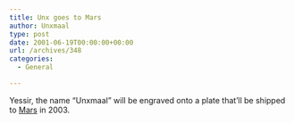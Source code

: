 ```yaml
---
title: Unx goes to Mars
author: Unxmaal
type: post
date: 2001-06-19T00:00:00+00:00
url: /archives/348
categories:
  - General

---
```

Yessir, the name &#8220;Unxmaal&#8221; will be engraved onto a plate that&#8217;ll be shipped to <A HREF="http://spacekids.hq.nasa.gov/2003/insert.cfm">Mars</A> in 2003.